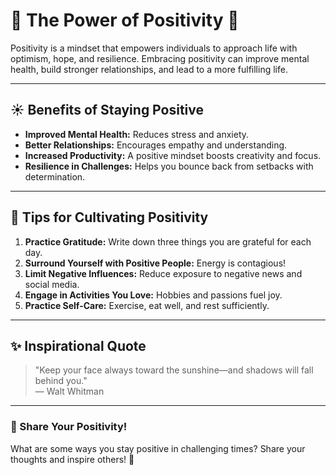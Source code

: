 # 🌟 The Power of Positivity 🌟

Positivity is a mindset that empowers individuals to approach life with optimism, hope, and resilience. Embracing positivity can improve mental health, build stronger relationships, and lead to a more fulfilling life.

---

## ☀️ Benefits of Staying Positive

- **Improved Mental Health:** Reduces stress and anxiety.
- **Better Relationships:** Encourages empathy and understanding.
- **Increased Productivity:** A positive mindset boosts creativity and focus.
- **Resilience in Challenges:** Helps you bounce back from setbacks with determination.

---

## 🔑 Tips for Cultivating Positivity

1. **Practice Gratitude:** Write down three things you are grateful for each day.
2. **Surround Yourself with Positive People:** Energy is contagious!
3. **Limit Negative Influences:** Reduce exposure to negative news and social media.
4. **Engage in Activities You Love:** Hobbies and passions fuel joy.
5. **Practice Self-Care:** Exercise, eat well, and rest sufficiently.

---

## ✨ Inspirational Quote

> "Keep your face always toward the sunshine—and shadows will fall behind you."  
> — Walt Whitman

---

### 💬 Share Your Positivity!

What are some ways you stay positive in challenging times? Share your thoughts and inspire others! 🌈
